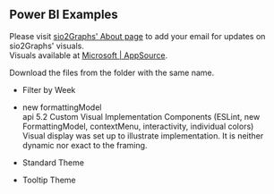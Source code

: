 ## Power BI Examples
Please visit [sio2Graphs' About page](https://sio2graphs.com/about/) to add your email for updates on sio2Graphs' visuals.  
Visuals available at [Microsoft | AppSource](https://appsource.microsoft.com/en-us/marketplace/apps?page=1&product=power-bi-visuals&search=sio2graphs).

Download the files from the folder with the same name.

* Filter by Week  
* new formattingModel   
api 5.2 Custom Visual Implementation Components (ESLint, new FormattingModel, contextMenu, interactivity, individual colors)  
Visual display was set up to illustrate implementation.  It is neither dynamic nor exact to the framing.

* Standard Theme
* Tooltip Theme

